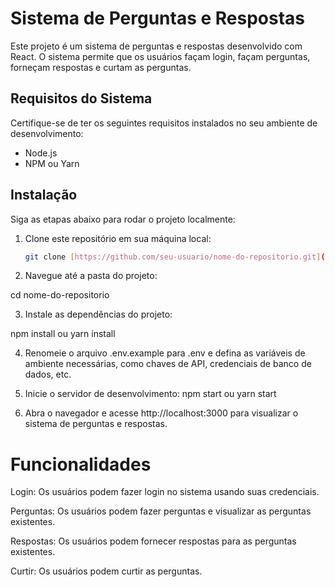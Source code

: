 # Sistema de Perguntas e Respostas

Este projeto é um sistema de perguntas e respostas desenvolvido com React. O sistema permite que os usuários façam login, façam perguntas, forneçam respostas e curtam as perguntas.

## Requisitos do Sistema

Certifique-se de ter os seguintes requisitos instalados no seu ambiente de desenvolvimento:

- Node.js 
- NPM ou Yarn 

## Instalação

Siga as etapas abaixo para rodar o projeto localmente:

1. Clone este repositório em sua máquina local:

   ```bash
   git clone [https://github.com/seu-usuario/nome-do-repositorio.git](https://github.com/RafaelGoos/reactlet.git)

2. Navegue até a pasta do projeto:

cd nome-do-repositorio

3. Instale as dependências do projeto:

npm install ou yarn install

4. Renomeie o arquivo .env.example para .env e defina as variáveis de ambiente necessárias, como chaves de API, credenciais de banco de dados, etc.

5. Inicie o servidor de desenvolvimento:
npm start ou yarn start

6. Abra o navegador e acesse http://localhost:3000 para visualizar o sistema de perguntas e respostas.

# Funcionalidades
Login: Os usuários podem fazer login no sistema usando suas credenciais.

Perguntas: Os usuários podem fazer perguntas e visualizar as perguntas existentes.

Respostas: Os usuários podem fornecer respostas para as perguntas existentes.

Curtir: Os usuários podem curtir as perguntas.
